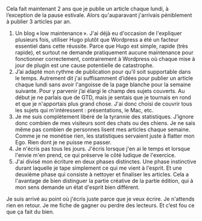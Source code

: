 Cela fait maintenant 2 ans que je publie un article chaque lundi, à l’exception de la pause estivale. Alors qu'auparavant j'arrivais péniblement à publier 3 articles par an.

1. Un blog « low maintenance ». J'ai déjà eu d'occasion de l'expliquer plusieurs fois, utiliser Hugo plutôt que Wordpress a été un facteur essentiel dans cette réussite. Parce que Hugo est simple, rapide (très rapide), et surtout ne demande pratiquement aucune maintenance pour fonctionner correctement, contrairement à Wordpress où chaque mise à jour de plugin est une cause potentielle de catastrophe.
2. J’ai adapté mon rythme de publication pour qu’il soit supportable dans le temps. Autrement dit j'ai suffisamment d’idées pour publier un article chaque lundi sans avoir l'angoisse de la page blanche pour la semaine suivante. Pour y parvenir j’ai élargi le champ des sujets couverts. Au début je ne parlais que de GTD, mais je sentais que je tournais en rond et que je n'apportais plus grand chose. J'ai donc choisi de couvrir tous les sujets qui m'intéressent : présentations, le Mac, etc.
3. Je me suis complètement libéré de la tyrannie des statistiques. J’ignore donc combien de mes visiteurs sont des chats ou des chiens. Je ne sais même pas combien de personnes lisent mes articles chaque semaine. Comme je ne monétise rien, les statistiques servaient juste à flatter mon Ego. Rien dont je ne puisse me passer.
4. Je n'écris pas tous les jours. J'écris lorsque j'en ai le temps et lorsque l'envie m'en prend, ce qui préserve le côté ludique de l'exercice. 
5. J'ai divisé mon écriture en deux phases distinctes. Une phase instinctive durant laquelle je tape simplement ce qui me vient à l'esprit. Et une deuxième phase qui consiste à nettoyer et finaliser les articles. Cela a l'avantage de bien distinguer la partie créative de la partie édition, qui à mon sens demande un état d'esprit bien différent.

Je suis arrivé au point où j'écris juste parce que je veux écrire. Je n'attends rien en retour. Je me fiche de gagner ou perdre des lecteurs. Et c’est fou ce que ça fait du bien.
